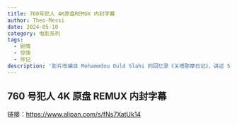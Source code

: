 ```yaml
---
title: 760号犯人 4K原盘REMUX 内封字幕
author: Theo-Messi
date: 2024-05-10
category: 电影系列
tags:
  - 剧情
  - 惊悚
  - 传记
description: '影片改编自 Mohamedou Ould Slahi 的回忆录《关塔那摩日记》，讲述 Slahi（塔哈·拉希姆 饰）被美国政府俘虏，在毫无指控与判决的情况下被关进了监狱，经受长达 14 年监禁与折磨。在即将失去希望之际，Slahi 寻得辩护律师南希·霍兰德尔（朱迪·福斯特 饰）与助手特瑞·邓肯（谢琳·伍德蕾 饰）的帮助，他们在面对无数障碍的情况下，一同追求正义。在富有争议的主张及斯图尔特·库奇中校（本尼迪克特·康伯巴奇 饰）揭露的证据下，一个令人震惊的阴谋露出水面。'
---
```


## 760 号犯人 4K 原盘 REMUX 内封字幕

链接：https://www.alipan.com/s/fNs7XatUk14
